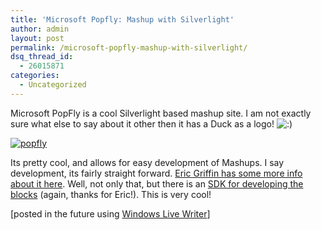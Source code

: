 ```yaml
---
title: 'Microsoft Popfly: Mashup with Silverlight'
author: admin
layout: post
permalink: /microsoft-popfly-mashup-with-silverlight/
dsq_thread_id:
  - 26015871
categories:
  - Uncategorized
---
```

Microsoft PopFly is a cool Silverlight based mashup site. I am not exactly sure what else to say about it other then it has a Duck as a logo! <img src="http://blog.lotas-smartman.net/wp-includes/images/smilies/icon_smile.gif" alt=":)" class="wp-smiley" />

[<img alt="popfly" src="http://images.lotas-smartman.net/image.ashx?id=9425448b-2321-45ac-b3e6-d262a1e3946c" border="0" />][1]

Its pretty cool, and allows for easy development of Mashups. I say development, its fairly straight forward. [Eric Griffin has some more info about it here][2]. Well, not only that, but there is an [SDK for developing the blocks][3] (again, thanks for Eric!). This is very cool!

[posted in the future using [Windows Live Writer][4]]

 [1]: http://www.popfly.ms
 [2]: http://blogs.msdn.com/eric_griffin/archive/2007/05/31/popfly-extensibility-with-blocks.aspx
 [3]: http://blogs.msdn.com/eric_griffin/archive/2007/06/03/popfly-block-sdk-first-look-part-i.aspx
 [4]: http://windowslivewriter.spaces.live.com/